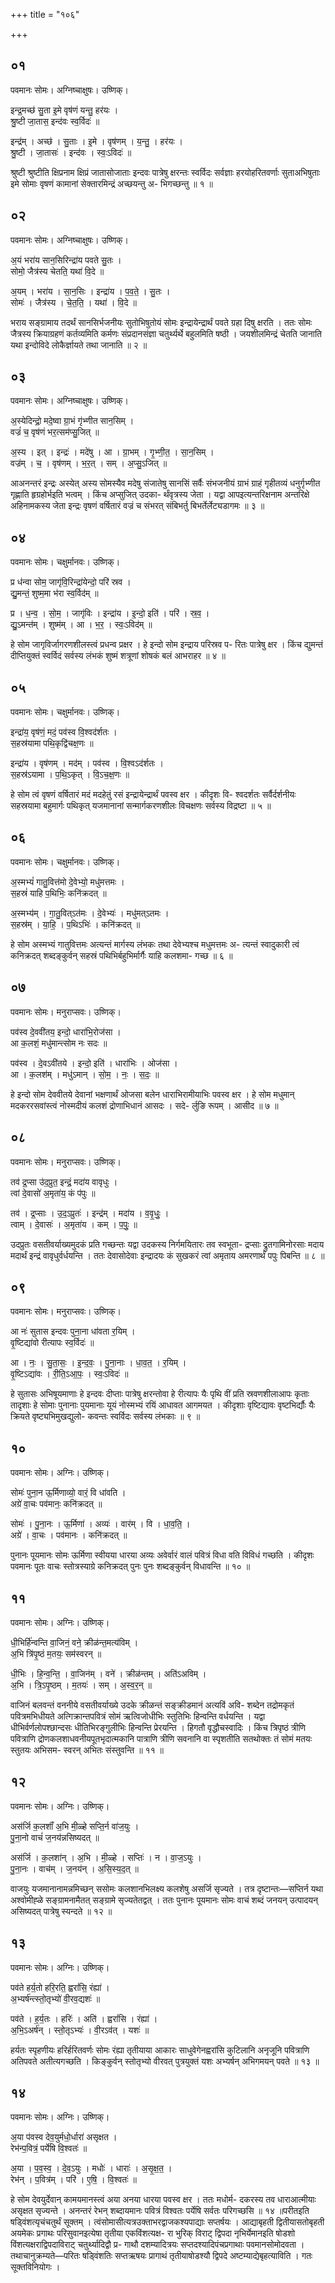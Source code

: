 +++
title = "१०६"

+++


## ०१
पवमानः सोमः। अग्निष्चाक्षुषः। उष्णिक्।

इन्द्र॒मच्छ॑ सु॒ता इ॒मे वृष॑णं यन्तु॒ हर॑यः ।  
श्रु॒ष्टी जा॒तास॒ इन्द॑वः स्व॒र्विदः॑ ॥

इन्द्र॑म् । अच्छ॑ । सु॒ताः । इ॒मे । वृष॑णम् । य॒न्तु॒ । हर॑यः ।  
श्रु॒ष्टी । जा॒तासः॑ । इन्द॑वः । स्वः॒ऽविदः॑ ॥

श्रुष्टी श्रुष्टीति क्षिप्रनाम क्षिप्रं जातासोजाताः इन्दवः पात्रेषु क्षरन्तः स्वर्विदः सर्वज्ञाः हरयोहरितवर्णाः सुताअभिषुताः इमे सोमाः वृषणं कामानां सेक्तारमिन्द्रं अच्छयन्तु अ- भिगच्छन्तु ॥ १ ॥

## ०२
पवमानः सोमः। अग्निष्चाक्षुषः। उष्णिक्।

अ॒यं भरा॑य सान॒सिरिन्द्रा॑य पवते सु॒तः ।  
सोमो॒ जैत्र॑स्य चेतति॒ यथा॑ वि॒दे ॥

अ॒यम् । भरा॑य । सा॒न॒सिः । इन्द्रा॑य । प॒व॒ते॒ । सु॒तः ।  
सोमः॑ । जैत्र॑स्य । चे॒त॒ति॒ । यथा॑ । वि॒दे ॥

भराय सङ्ग्रामाय तदर्थं सानसिर्भजनीयः सुतोभिषुतोयं सोमः इन्द्रायेन्द्रार्थं पवते ग्रहा दिषु क्षरति । ततः सोमः जैत्रस्य क्रियाग्रहणं कर्तव्यमिति कर्मणः संप्रदानसंज्ञा चतुर्थ्यर्थे बहुलमिति षष्ठी । जयशीलमिन्द्रं चेतति जानाति यथा इन्दोविदे लोकैर्ज्ञायते तथा जानाति ॥ २ ॥

## ०३
पवमानः सोमः। अग्निष्चाक्षुषः। उष्णिक्।

अ॒स्येदिन्द्रो॒ मदे॒ष्वा ग्रा॒भं गृ॑भ्णीत सान॒सिम् ।  
वज्रं॑ च॒ वृष॑णं भर॒त्सम॑प्सु॒जित् ॥

अ॒स्य । इत् । इन्द्रः॑ । मदे॑षु । आ । ग्रा॒भम् । गृ॒भ्णी॒त॒ । सा॒न॒सिम् ।  
वज्र॑म् । च॒ । वृष॑णम् । भ॒र॒त् । सम् । अ॒प्सु॒ऽजित् ॥

आअनन्तरं इन्द्रः अस्येत् अस्य सोमस्यैव मदेषु संजातेषु सानसिं सर्वैः संभजनीयं ग्राभं ग्राहं गृहीतव्यं धनुर्गृभ्णीत गृह्णाति हृग्रहोर्भइति भत्वम् । किंच अप्सुजित् उदका- र्थंवृत्रस्य जेता । यद्वा आपइत्यन्तरिक्षनाम अन्तरिक्षे अहिनामकस्य जेता इन्द्रः वृषणं वर्षितारं वज्रं च संभरत् संबिभर्तु बिभर्तेर्लेट्यडागमः ॥ ३ ॥

## ०४
पवमानः सोमः। चक्षुर्मानवः। उष्णिक्।

प्र ध॑न्वा सोम॒ जागृ॑वि॒रिन्द्रा॑येन्दो॒ परि॑ स्रव ।  
द्यु॒मन्तं॒ शुष्म॒मा भ॑रा स्व॒र्विद॑म् ॥

प्र । ध॒न्व॒ । सो॒म॒ । जागृ॑विः । इन्द्रा॑य । इ॒न्दो॒ इति॑ । परि॑ । स्र॒व॒ ।  
द्यु॒ऽमन्त॑म् । शुष्म॑म् । आ । भ॒र॒ । स्वः॒ऽविद॑म् ॥

हे सोम जागृविर्जागरणशीलस्त्वं प्रधन्व प्रक्षर । हे इन्दो सोम इन्द्राय परिस्रव प- रितः पात्रेषु क्षर । किंच द्युमन्तं दीप्तियुक्तं स्वर्विदं सर्वस्य लंभकं शुष्मं शत्रूणां शोषकं बलं आभराहर ॥ ४ ॥

## ०५
पवमानः सोमः। चक्षुर्मानवः। उष्णिक्।

इन्द्रा॑य॒ वृष॑णं॒ मदं॒ पव॑स्व वि॒श्वद॑र्शतः ।  
स॒हस्र॑यामा पथि॒कृद्वि॑चक्ष॒णः ॥

इन्द्रा॑य । वृष॑णम् । मद॑म् । पव॑स्व । वि॒श्वऽद॑र्शतः ।  
स॒हस्र॑ऽयामा । प॒थि॒ऽकृत् । वि॒ऽच॒क्ष॒णः ॥

हे सोम त्वं वृषणं वर्षितारं मदं मदहेतुं रसं इन्द्रायेन्द्रार्थं पवस्व क्षर । कीदृशः वि- श्वदर्शतः सर्वैर्दर्शनीयः सहस्रयामा बहुमार्गः पथिकृत् यजमानानां सन्मार्गकरणशीलः विचक्षणः सर्वस्य विद्रष्टा ॥ ५ ॥

## ०६
पवमानः सोमः। चक्षुर्मानवः। उष्णिक्।

अ॒स्मभ्यं॑ गातु॒वित्त॑मो दे॒वेभ्यो॒ मधु॑मत्तमः ।  
स॒हस्रं॑ याहि प॒थिभिः॒ कनि॑क्रदत् ॥

अ॒स्मभ्य॑म् । गा॒तु॒वित्ऽत॑मः । दे॒वेभ्यः॑ । मधु॑मत्ऽतमः ।  
स॒हस्र॑म् । या॒हि॒ । प॒थिऽभिः॑ । कनि॑क्रदत् ॥

हे सोम अस्मभ्यं गातुवित्तमः अत्यन्तं मार्गस्य लंभकः तथा देवेभ्यश्च मधुमत्तमः अ- त्यन्तं स्वादुकारी त्वं कनिक्रदत् शब्दङ्कुर्वन् सहस्रं पथिभिर्बहुभिर्मार्गैः याहि कलशमा- गच्छ ॥ ६ ॥

## ०७
पवमानः सोमः। मनुराप्सवः। उष्णिक्।

पव॑स्व दे॒ववी॑तय॒ इन्दो॒ धारा॑भि॒रोज॑सा ।  
आ क॒लशं॒ मधु॑मान्त्सोम नः सदः ॥

पव॑स्व । दे॒वऽवी॑तये । इन्दो॒ इति॑ । धारा॑भिः । ओज॑सा ।  
आ । क॒लश॑म् । मधु॑ऽमान् । सो॒म॒ । नः॒ । स॒दः॒ ॥

हे इन्दो सोम देववीतये देवानां भक्षणार्थं ओजसा बलेन धाराभिरामीयाभिः पवस्व क्षर । हे सोम मधुमान् मदकररसवांस्त्वं नोस्मदीयं कलशं द्रोणाभिधानं आसदः । सदे- र्लुङि रूपम् । आसीद ॥ ७ ॥

## ०८
पवमानः सोमः। मनुराप्सवः। उष्णिक्।

तव॑ द्र॒प्सा उ॑द॒प्रुत॒ इन्द्रं॒ मदा॑य वावृधुः ।  
त्वां दे॒वासो॑ अ॒मृता॑य॒ कं प॑पुः ॥

तव॑ । द्र॒प्साः । उ॒द॒ऽप्रुतः॑ । इन्द्र॑म् । मदा॑य । व॒वृ॒धुः॒ ।  
त्वाम् । दे॒वासः॑ । अ॒मृता॑य । कम् । प॒पुः॒ ॥

उदप्रुतः वसतीवर्याख्यमुदकं प्रति गच्छन्तः यद्वा उदकस्य निर्गमयितारः तव स्वभूता- द्रप्साः द्रुतगामिनोरसाः मदाय मदार्थं इन्द्रं वावृधुर्वर्धयन्ति । ततः देवासोदेवाः इन्द्रादयः कं सुखकरं त्वां अमृताय अमरणार्थं पपुः पिबन्ति ॥ ८ ॥

## ०९
पवमानः सोमः। मनुराप्सवः। उष्णिक्।

आ नः॑ सुतास इन्दवः पुना॒ना धा॑वता र॒यिम् ।  
वृ॒ष्टिद्या॑वो रीत्यापः स्व॒र्विदः॑ ॥

आ । नः॒ । सु॒ता॒सः॒ । इ॒न्द॒वः॒ । पु॒ना॒नाः । धा॒व॒त॒ । र॒यिम् ।  
वृ॒ष्टिऽद्या॑वः । री॒ति॒ऽआ॒पः॒ । स्वः॒ऽविदः॑ ॥

हे सुतासः अभिषूयमाणाः हे इन्दवः दीप्ताः पात्रेषु क्षरन्तोवा हे रीत्यापः यैः पृथि वीं प्रति स्रवणशीलाआपः कृताः तादृशाः हे सोमाः पुनानाः पुयमानाः यूयं नोस्मभ्यं रयिं आधावत आगमयत । कीदृशाः वृष्टिद्यावः वृष्टभिर्द्यौः यैः क्रियते वृष्ट्यभिमुखद्युलो- कवन्तः स्वर्विदः सर्वस्य लंभकाः ॥ ९ ॥

## १०
पवमानः सोमः। अग्निः। उष्णिक्।

सोमः॑ पुना॒न ऊ॒र्मिणाव्यो॒ वारं॒ वि धा॑वति ।  
अग्रे॑ वा॒चः पव॑मानः॒ कनि॑क्रदत् ॥

सोमः॑ । पु॒ना॒नः । ऊ॒र्मिणा॑ । अव्यः॑ । वार॑म् । वि । धा॒व॒ति॒ ।  
अग्रे॑ । वा॒चः । पव॑मानः । कनि॑क्रदत् ॥

पुनानः पूयमानः सोमः ऊर्मिणा स्वीयया धारया अव्यः अवेर्वारं वालं पवित्रं विधा वति विविधं गच्छति । कीदृशः पवमानः पूतः वाचः स्तोत्रस्याग्रे कनिक्रदत् पुनः पुनः शब्दङ्कुर्वन् विधावन्ति ॥ १० ॥

## ११
पवमानः सोमः। अग्निः। उष्णिक्।

धी॒भिर्हि॑न्वन्ति वा॒जिनं॒ वने॒ क्रीळ॑न्त॒मत्य॑विम् ।  
अ॒भि त्रि॑पृ॒ष्ठं म॒तयः॒ सम॑स्वरन् ॥

धी॒भिः । हि॒न्व॒न्ति॒ । वा॒जिन॑म् । वने॑ । क्रीळ॑न्तम् । अति॑ऽअविम् ।  
अ॒भि । त्रि॒ऽपृ॒ष्ठम् । म॒तयः॑ । सम् । अ॒स्व॒र॒न् ॥

वाजिनं बलवन्तं वननीये वसतीवर्याख्ये उदके क्रीळन्तं सङ्क्रीडमानं अत्यविं अवि- शब्देन तद्रोमकृतं पवित्रमभिधीयते अत्गिक्रान्तपवित्रं सोमं ऋत्विजोधीभिः स्तुतिभिः हिन्वन्ति वर्धयन्ति । यद्वा धीभिर्वर्णलोपश्छान्दसः धीतिभिरङ्गुलीभिः हिन्वन्ति प्रेरयन्ति । हिगतौ वृद्धौचस्वादिः । किंच त्रिपृष्ठं त्रीणि पवित्राणि द्रोणकलशाधवनीयपूतभृदात्मकानि पात्राणि त्रीणि सवनानि वा स्पृशतीति सतथोक्तः तं सोमं मतयः स्तुतयः अभिसम- स्वरन् अभितः संस्तुवन्ति ॥ ११ ॥

## १२
पवमानः सोमः। अग्निः। उष्णिक्।

अस॑र्जि क॒लशाँ॑ अ॒भि मी॒ळ्हे सप्ति॒र्न वा॑ज॒युः ।  
पु॒ना॒नो वाचं॑ ज॒नय॑न्नसिष्यदत् ॥

अस॑र्जि । क॒लशा॑न् । अ॒भि । मी॒ळ्हे । सप्तिः॑ । न । वा॒ज॒ऽयुः ।  
पु॒ना॒नः । वाच॑म् । ज॒नय॑न् । अ॒सि॒स्य॒द॒त् ॥

वाजयुः यजमानानामन्नमिच्छन् ससोमः कलशानभिलक्ष्य कलशेषु असर्जि सृज्यते । तत्र दृष्टान्तः—सप्तिर्न यथा अश्वोमीह्ळे सङ्ग्रामनामैतत् सङ्ग्रामे सृज्यतेतद्वत् । ततः पुनानः पूयमानः सोमः वाचं शब्दं जनयन् उत्पादयन् असिष्यदत् पात्रेषु स्यन्दते ॥ १२ ॥

## १३
पवमानः सोमः। अग्निः। उष्णिक्।

पव॑ते हर्य॒तो हरि॒रति॒ ह्वरां॑सि॒ रंह्या॑ ।  
अ॒भ्यर्ष॑न्त्स्तो॒तृभ्यो॑ वी॒रव॒द्यशः॑ ॥

पव॑ते । ह॒र्य॒तः । हरिः॑ । अति॑ । ह्वरां॑सि । रंह्या॑ ।  
अ॒भि॒ऽअर्ष॑न् । स्तो॒तृऽभ्यः॑ । वी॒रऽव॑त् । यशः॑ ॥

हर्यतः स्पृहणीयः हरिर्हरितवर्णः सोमः रंह्या तृतीयाया आकारः साधुवेगेनह्वरांसि कुटिलानि अनृजूनि पवित्राणि अतिपवते अतीत्यगच्छति । किङ्कुर्वन् स्तोतृभ्यो वीरवत् पुत्रयुक्तं यशः अभ्यर्षन् अभिगमयन् पवते ॥ १३ ॥

## १४
पवमानः सोमः। अग्निः। उष्णिक्।

अ॒या प॑वस्व देव॒युर्मधो॒र्धारा॑ असृक्षत ।  
रेभ॑न्प॒वित्रं॒ पर्ये॑षि वि॒श्वतः॑ ॥

अ॒या । प॒व॒स्व॒ । दे॒व॒ऽयुः । मधोः॑ । धाराः॑ । अ॒सृ॒क्ष॒त॒ ।  
रेभ॑न् । प॒वित्र॑म् । परि॑ । ए॒षि॒ । वि॒श्वतः॑ ॥

हे सोम देवयुर्देवान् कामयमानस्त्वं अया अनया धारया पवस्व क्षर । ततः मधोर्म- दकरस्य तव धाराआत्मीयाः असृक्षत सृज्यन्ते । अनन्तरं रेभन् शब्दायमानः पवित्रं विश्वतः पर्येषि सर्वतः परिगच्छसि ॥ १४ ॥परीतइति षड्विंशत्यृचंचतुर्थं सूक्तम् । त्वंसोमासीत्यत्रउक्ताभरद्वाजकश्यपाद्याः सप्तर्षयः । आद्याबृहती द्वितीयासतोबृहती अयमेकः प्रगाथः परिसुवानइत्येषा तृतीया एकविंशत्यक्ष- रा भुरिक् विराट् द्विपदा नृभिर्येमानइति षोडशो विंशत्यक्षराद्विपदाविराट् चतुर्थ्यादिद्वौ प्र- गाथौ दशम्यादित्रयः सप्तदश्यादिपंचप्रगाथाः पवमानसोमोदवता । तथाचानुक्रम्यते—परितः षड्विंशतिः सप्तऋषयः प्रागाथं तृतीयाषोडश्यौ द्विपदे अष्टम्याद्येबृहत्याविति । गतः सूक्तविनियोगः ।